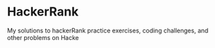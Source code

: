 # HackerRank
My solutions to hackerRank practice exercises, coding challenges, and other problems on Hacke
